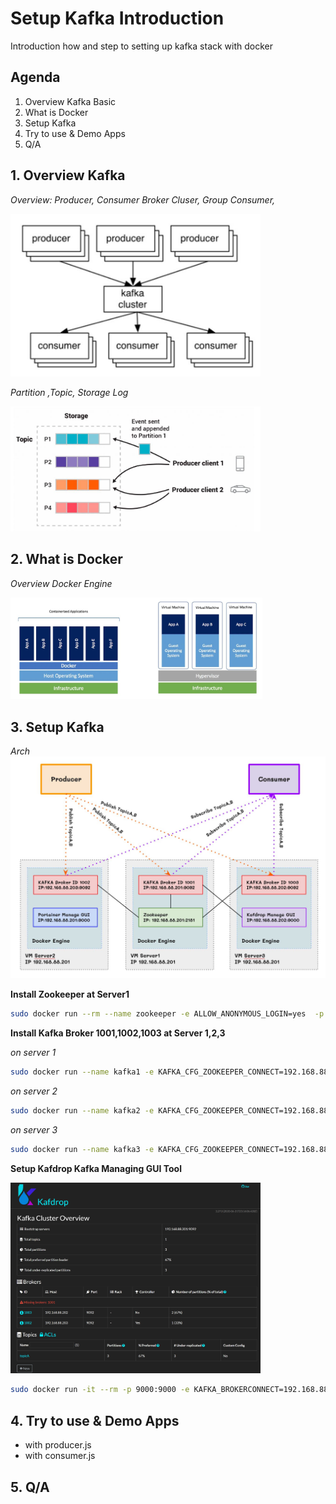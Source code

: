 # Setup Kafka Introduction
Introduction how and step to setting up kafka stack with docker

## Agenda

1. Overview Kafka Basic
2. What is Docker
3. Setup Kafka
4. Try to use & Demo Apps
5. Q/A

## 1. Overview Kafka

*Overview: Producer, Consumer Broker Cluser, Group Consumer,*

<img src="/images/overview.JPG" width="400px">

*Partition ,Topic, Storage Log*

<img src="/images/figure.JPG" width="400px">

## 2. What is Docker

*Overview Docker Engine*

<img src="/images/docker.JPG" width="80%">


## 3. Setup Kafka

*Arch*
<img src="/images/arch.JPG" width="100%">

**Install Zookeeper at Server1** 

```bash
sudo docker run --rm --name zookeeper -e ALLOW_ANONYMOUS_LOGIN=yes  -p 2181:2181 bitnami/zookeeper:latest
```

**Install Kafka Broker 1001,1002,1003 at Server 1,2,3**


*on server 1*

```sh
sudo docker run --name kafka1 -e KAFKA_CFG_ZOOKEEPER_CONNECT=192.168.88.201:2181 -e ALLOW_PLAINTEXT_LISTENER=yes -e KAFKA_ADVERTISED_LISTENERS=PLAINTEXT://192.168.88.201:9092 -p 9092:9092 bitnami/kafka:latest
```

*on server 2*

```sh
sudo docker run --name kafka2 -e KAFKA_CFG_ZOOKEEPER_CONNECT=192.168.88.201:2181 -e ALLOW_PLAINTEXT_LISTENER=yes -e KAFKA_ADVERTISED_LISTENERS=PLAINTEXT://192.168.88.203:9092 -p 9092:9092 bitnami/kafka:latest
```
*on server 3*

```sh
sudo docker run --name kafka3 -e KAFKA_CFG_ZOOKEEPER_CONNECT=192.168.88.201:2181 -e ALLOW_PLAINTEXT_LISTENER=yes -e KAFKA_ADVERTISED_LISTENERS=PLAINTEXT://192.168.88.202:9092 -p 9092:9092 bitnami/kafka:latest
```

**Setup Kafdrop Kafka Managing GUI Tool**

<img src="/images/kafdrop.JPG" width="400px">


```sh
sudo docker run -it --rm -p 9000:9000 -e KAFKA_BROKERCONNECT=192.168.88.201:9092,192.168.88.203:9092,192.168.88.202:9092 -e JVM_OPTS="-Xms32M -Xmx64M" -e SERVER_SERVLET_CONTEXTPATH="/" obsidiandynamics/kafdrop:latest
```


## 4. Try to use & Demo Apps

- with producer.js
- with consumer.js

## 5. Q/A